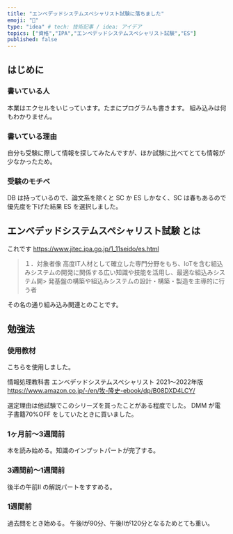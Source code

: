```yaml
---
title: "エンベデッドシステムスペシャリスト試験に落ちました"
emoji: "🦔"
type: "idea" # tech: 技術記事 / idea: アイデア
topics: ["資格","IPA","エンベデッドシステムスペシャリスト試験","ES"]
published: false
---
```


## はじめに

### 書いている人

本業はエクセルをいじっています。たまにプログラムも書きます。
組み込みは何もわかりません。

### 書いている理由

自分も受験に際して情報を探してみたんですが、ほか試験に比べてとても情報が少なかったため。

### 受験のモチベ

DB は持っているので、論文系を除くと SC か ES しかなく、SC は春もあるので優先度を下げた結果 ES を選択しました。

## エンベデッドシステムスペシャリスト試験 とは

これです
https://www.jitec.ipa.go.jp/1_11seido/es.html

> １．対象者像
> 高度IT人材として確立した専門分野をもち、IoTを含む組込みシステムの開発に関係する広い知識や技能を活用し、最適な組込みシステム開> 発基盤の構築や組込みシステムの設計・構築・製造を主導的に行う者

その名の通り組み込み関連とのことです。


## 勉強法

### 使用教材

こちらを使用しました。

情報処理教科書 エンベデッドシステムスペシャリスト 2021～2022年版
https://www.amazon.co.jp/-/en/牧-隆史-ebook/dp/B08DXD4LCY/

選定理由は他試験でこのシリーズを買ったことがある程度でした。
DMM が電子書籍70%OFF をしていたときに買いました。

### 1ヶ月前～3週間前

本を読み始める。知識のインプットパートが完了する。

### 3週間前～1週間前

後半の午前Ⅱ の解説パートをすすめる。

### 1週間前

過去問をとき始める。
午後Ⅰが90分、午後Ⅱが120分となるためとても重い。
